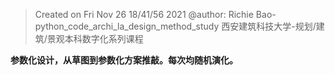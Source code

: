 > Created on Fri Nov 26 18/41/56 2021 @author: Richie Bao-python_code_archi_la_design_method_study 西安建筑科技大学-规划/建筑/景观本科数字化系列课程

**参数化设计，从草图到参数化方案推敲。每次均随机演化。**